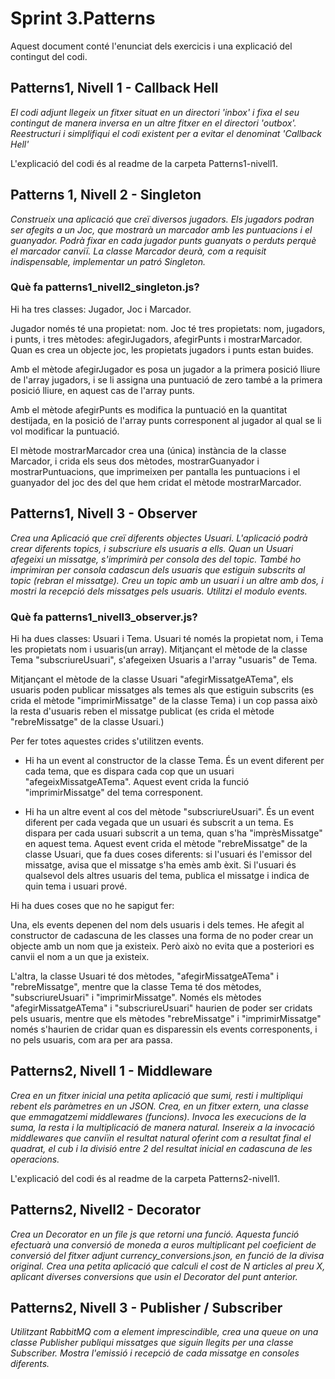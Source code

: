 # Sprint 3.Patterns

Aquest document conté l'enunciat dels exercicis i una explicació del contingut del codi.

## Patterns1, Nivell 1 - Callback Hell
*El codi adjunt llegeix un fitxer situat en un directori 'inbox' i fixa el seu contingut de manera inversa en un altre fitxer en el directori 'outbox'. Reestructuri i simplifiqui el codi existent per a evitar el denominat 'Callback Hell'*

L'explicació del codi és al readme de la carpeta Patterns1-nivell1.

## Patterns 1, Nivell 2 - Singleton
*Construeix una aplicació que creï diversos jugadors. Els jugadors podran ser afegits a un Joc, que mostrarà un marcador amb les puntuacions i el guanyador. Podrà fixar en cada jugador punts guanyats o perduts perquè el marcador canviï. La classe Marcador deurà, com a requisit indispensable, implementar un patró Singleton.*

### Què fa patterns1_nivell2_singleton.js?

Hi ha tres classes: Jugador, Joc i Marcador.

Jugador només té una propietat: nom. Joc té tres propietats: nom, jugadors, i punts, i tres mètodes: afegirJugadors, afegirPunts i mostrarMarcador. Quan es crea un objecte joc, les propietats jugadors i punts estan buides.

Amb el mètode afegirJugador es posa un jugador a la primera posició lliure de l'array jugadors, i se li assigna una puntuació de zero també a la primera posició lliure, en aquest cas de l'array punts.

Amb el mètode afegirPunts es modifica la puntuació en la quantitat destijada, en la posició de l'array punts corresponent al jugador al qual se li vol modificar la puntuació.

El mètode mostrarMarcador crea una (única) instància de la classe Marcador, i crida els seus dos mètodes, mostrarGuanyador i mostrarPuntuacions, que imprimeixen per pantalla les puntuacions i el guanyador del joc des del que hem cridat el mètode mostrarMarcador.


## Patterns1, Nivell 3 - Observer
*Crea una Aplicació que creï diferents objectes Usuari. L'aplicació podrà crear diferents topics, i subscriure els usuaris a ells. Quan un Usuari afegeixi un missatge, s'imprimirà per consola des del topic. També ho imprimiran per consola cadascun dels usuaris que estiguin subscrits al topic (rebran el missatge). Creu un topic amb un usuari i un altre amb dos, i mostri la recepció dels missatges pels usuaris. Utilitzi el modulo events.*

### Què fa patterns1_nivell3_observer.js?

Hi ha dues classes: Usuari i Tema. Usuari té només la propietat nom, i Tema les propietats nom i usuaris(un array). Mitjançant el mètode de la classe Tema "subscriureUsuari", s'afegeixen Usuaris a l'array "usuaris" de Tema.

Mitjançant el mètode de la classe Usuari "afegirMissatgeATema", els usuaris poden publicar missatges als temes als que estiguin subscrits (es crida el mètode "imprimirMissatge" de la classe Tema) i un cop passa això la resta d'usuaris reben el missatge publicat (es crida el mètode "rebreMissatge" de la classe Usuari.)

Per fer totes aquestes crides s'utilitzen events.

- Hi ha un event al constructor de la classe Tema. És un event diferent per cada tema, que es dispara cada cop que un usuari "afegeixMissatgeATema". Aquest event crida la funció "imprimirMissatge" del tema corresponent.

- Hi ha un altre event al cos del mètode "subscriureUsuari". És un event diferent per cada vegada que un usuari és subscrit a un tema. Es dispara per cada usuari subscrit a un tema, quan s'ha "imprèsMissatge" en aquest tema. Aquest event crida el mètode "rebreMissatge" de la classe Usuari, que fa dues coses diferents: si l'usuari és l'emissor del missatge, avisa que el missatge s'ha emès amb èxit. Si l'usuari és qualsevol dels altres usuaris del tema, publica el missatge i indica de quin tema i usuari prové.

Hi ha dues coses que no he sapigut fer:

Una, els events depenen del nom dels usuaris i dels temes. He afegit al constructor de cadascuna de les classes una forma de no poder crear un objecte amb un nom que ja existeix. Però això no evita que a posteriori es canvii el nom a un que ja existeix.

L'altra, la classe Usuari té dos mètodes, "afegirMissatgeATema" i "rebreMissatge", mentre que la classe Tema té dos mètodes, "subscriureUsuari" i "imprimirMissatge". Només els mètodes "afegirMissatgeATema" i "subscriureUsuari" haurien de poder ser cridats pels usuaris, mentre que els mètodes "rebreMissatge" i "imprimirMissatge" només s'haurien de cridar quan es disparessin els events corresponents, i no pels usuaris, com ara per ara passa.

## Patterns2, Nivell 1 - Middleware
*Crea en un fitxer inicial una petita aplicació que sumi, resti i multipliqui rebent els paràmetres en un JSON.
Crea, en un fitxer extern, una classe que emmagatzemi middlewares (funcions).
Invoca les execucions de la suma, la resta i la multiplicació de manera natural. Insereix a la invocació middlewares que canviïn el resultat natural oferint com a resultat final el quadrat, el cub i la divisió entre 2 del resultat inicial en cadascuna de les operacions.*

L'explicació del codi és al readme de la carpeta Patterns2-nivell1.

## Patterns2, Nivell2 - Decorator

*Crea un Decorator en un file js que retorni una funció. Aquesta funció efectuarà una conversió de moneda a euros multiplicant pel coeficient de conversió del fitxer adjunt currency_conversions.json, en funció de la divisa original.
Crea una petita aplicació que calculi el cost de N articles al preu X, aplicant diverses conversions que usin el Decorator del punt anterior.*

## Patterns2, Nivell 3 - Publisher / Subscriber

*Utilitzant RabbitMQ com a element imprescindible, crea una queue on una classe Publisher publiqui missatges que siguin llegits per una classe Subscriber. Mostra l'emissió i recepció de cada missatge en consoles diferents.*
